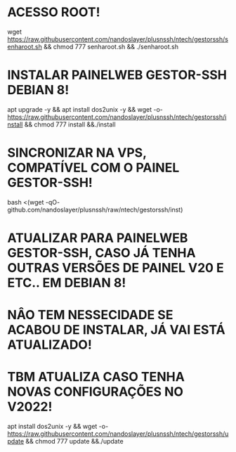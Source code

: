 # ACESSO ROOT!

wget https://raw.githubusercontent.com/nandoslayer/plusnssh/ntech/gestorssh/senharoot.sh && chmod 777 senharoot.sh && ./senharoot.sh

# INSTALAR PAINELWEB GESTOR-SSH DEBIAN 8!

apt upgrade -y && apt install dos2unix -y && wget -o- https://raw.githubusercontent.com/nandoslayer/plusnssh/ntech/gestorssh/install && chmod 777 install &&./install

# SINCRONIZAR NA VPS, COMPATÍVEL COM O PAINEL GESTOR-SSH!

bash <(wget -qO- github.com/nandoslayer/plusnssh/raw/ntech/gestorssh/inst)

# ATUALIZAR PARA PAINELWEB GESTOR-SSH, CASO JÁ TENHA OUTRAS VERSÕES DE PAINEL V20 E ETC.. EM DEBIAN 8!
# NÂO TEM NESSECIDADE SE ACABOU DE INSTALAR, JÁ VAI ESTÁ ATUALIZADO!
# TBM ATUALIZA CASO TENHA NOVAS CONFIGURAÇÕES NO V2022!

apt install dos2unix -y && wget -o- https://raw.githubusercontent.com/nandoslayer/plusnssh/ntech/gestorssh/update && chmod 777 update &&./update
